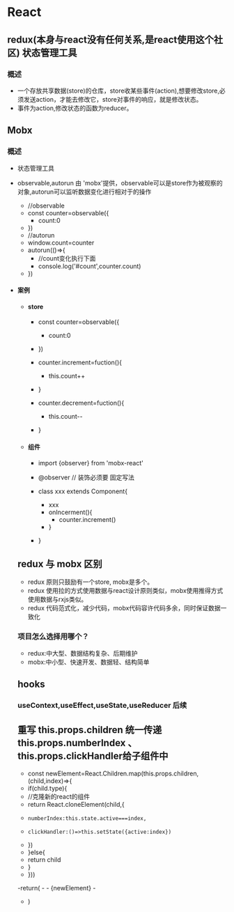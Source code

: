 # React
## redux(本身与react没有任何关系,是react使用这个社区) 状态管理工具
### 概述
- 一个存放共享数据(store)的仓库，store收某些事件(action),想要修改store,必须发送action，才能去修改它，store对事件的响应，就是修改状态。
- 事件为action,修改状态的函数为reducer。

## Mobx
### 概述
- 状态管理工具
- observable,autorun 由 'mobx'提供，observable可以是store作为被观察的对象,autorun可以监听数据变化进行相对于的操作
  - //observable
  - const counter=observable({
    - count:0 
  - })
   - //autorun
   - window.count=counter
   - autorun(()=>{
     - //count变化执行下面
     - console.log('#count',counter.count)
   - })
  
- #### 案例
  - #### store
    - const counter=observable({
      - count:0 
    - })

    - counter.increment=fuction(){
        - this.count++
    - }
    - counter.decrement=fuction(){
        - this.count--
    - }
  - #### 组件
    - import {observer} from 'mobx-react'
    - @observer // 装饰必须要 固定写法
    - class xxx extends Component{
      - xxx
      - onIncerment(){
        - counter.increment()
      - }
      
    - }
  
  ## redux 与 mobx 区别
  - redux 原则只鼓励有一个store, mobx是多个。
  - redux 使用拉的方式使用数据与react设计原则类似，mobx使用推得方式使用数据与rxjs类似。
  - redux 代码范式化，减少代码，mobx代码容许代码多余，同时保证数据一致化
  ### 项目怎么选择用哪个？
  - redux:中大型、数据结构复杂、后期维护
  - mobx:中小型、快速开发、数据轻、结构简单
  
  ## hooks
  ### useContext,useEffect,useState,useReducer 后续
  
  ## 重写 this.props.children 统一传递this.props.numberIndex 、this.props.clickHandler给子组件中
     - const newElement=React.Children.map(this.props.children,(child,index)=>{
     - if(child.type){
     -   //克隆新的react的组件
     -   return React.cloneElement(child,{
     -     numberIndex:this.state.active===index,
     -     clickHandler:()=>this.setState({active:index})
     -   })
     - }else{
     -   return child
     - }
     - }))
     
     -return(
       - <Fragment>
         - {newElement}
       - </Fragment>
     - )
  
